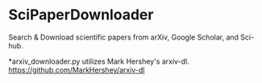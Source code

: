 # SciPaperDownloader
Search &amp; Download scientific papers from arXiv, Google Scholar, and Sci-hub.

*arxiv_downloader.py utilizes Mark Hershey's arxiv-dl.
https://github.com/MarkHershey/arxiv-dl